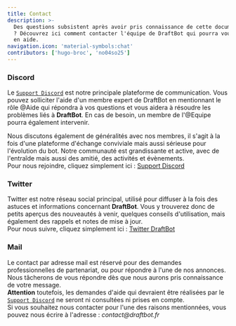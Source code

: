 ```yaml
---
title: Contact
description: >-
  Des questions subsistent après avoir pris connaissance de cette documentation
  ? Découvrez ici comment contacter l'équipe de DraftBot qui pourra vous venir
  en aide.
navigation.icon: 'material-symbols:chat'
contributors: ['hugo-broc', 'no04so25']
---
```


### Discord

Le  [`Support Discord`](https://discord.com/invite/DrzKVU3)  est notre principale plateforme de communication. Vous pouvez solliciter l'aide d'un membre expert de DraftBot en mentionnant le rôle @Aide qui répondra à vos questions et vous aidera à résoudre les problèmes liés à **DraftBot**. En cas de besoin, un membre de l'@Equipe pourra également intervenir.

Nous discutons également de généralités avec nos membres, il s'agit à la fois d'une plateforme d'échange conviviale mais aussi sérieuse pour l'évolution du bot. Notre communauté est grandissante et active, avec de l'entraîde mais aussi des amitié, des activités et évènements.\
Pour nous rejoindre, cliquez simplement ici : [Support Discord](https://discord.com/invite/DrzKVU3)

### Twitter

Twitter est notre réseau social principal, utilisé pour diffuser à la fois des astuces et informations concernant **DraftBot**. Vous y trouverez donc de petits aperçus des nouveautés à venir, quelques conseils d'utilisation, mais également des rappels et notes de mise à jour. \
Pour nous suivre, cliquez simplement ici : [Twitter DraftBot](https://twitter.com/DraftBot\_FR)

### Mail

Le contact par adresse mail est réservé pour des demandes professionnelles de partenariat, ou pour répondre à l'une de nos annonces. Nous tâcherons de vous répondre dès que nous aurons pris connaissance de votre message. \
**Attention** toutefois, les demandes d'aide qui devraient être réalisées par le [`Support Discord`](https://discordapp.com/invite/DrzKVU3) ne seront ni consultées ni prises en compte.\
Si vous souhaitez nous contacter pour l'une des raisons mentionnées, vous pouvez nous écrire à l'adresse : _contact@draftbot.fr_

